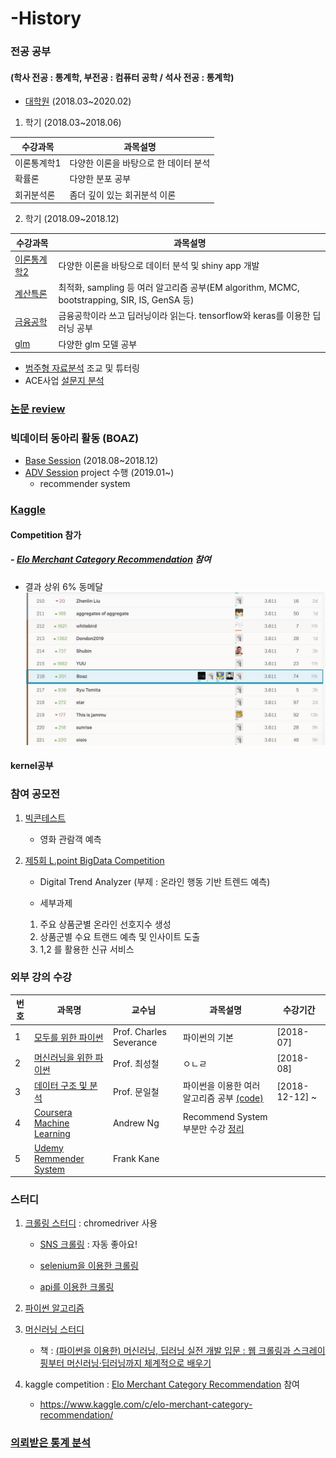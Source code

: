 # -History

### 전공 공부
#### (학사 전공 : 통계학, 부전공 : 컴퓨터 공학 /  석사 전공 : 통계학)
  
 * [대학원](https://github.com/miniii222/study_in_graduate) (2018.03~2020.02)
  
1. 학기 (2018.03~2018.06)

수강과목 | 과목설명 
---- | ---- 
이론통계학1 | 다양한 이론을 바탕으로 한 데이터 분석
확률론 | 다양한 분포 공부
회귀분석론 | 좀더 깊이 있는 회귀분석 이론


2. 학기 (2018.09~2018.12)
  
수강과목 | 과목설명 
---- | ---- 
[이론통계학2](https://github.com/miniii222/study_in_graduate/tree/master/Thereotical_statistics2) | 다양한 이론을 바탕으로  데이터 분석 및 shiny app 개발
[계산특론](https://github.com/miniii222/study_in_graduate/tree/master/computational%20statistics) | 최적화, sampling 등 여러 알고리즘 공부(EM algorithm, MCMC, bootstrapping, SIR, IS, GenSA 등)
[금융공학](https://github.com/miniii222/study_in_graduate/tree/master/Financial%20Engineering) | 금융공학이라 쓰고 딥러닝이라 읽는다. tensorflow와 keras를 이용한 딥러닝 공부
[glm](https://github.com/miniii222/study_in_graduate/tree/master/glm) | 다양한 glm 모델 공부

* [범주형 자료분석](https://github.com/miniii222/study_in_graduate/tree/master/Categorical%20Analysis)
조교 및 튜터링
* ACE사업 [설문지 분석](https://github.com/miniii222/study_in_graduate/tree/master/etc)

### [논문 review](https://github.com/miniii222/papers-summary)


### 빅데이터 동아리 활동 (BOAZ)
  * [Base Session](https://github.com/miniii222/BOAZ_session) (2018.08~2018.12)
  * [ADV Session](https://github.com/miniii222/BOAZ_adv_project) project 수행 (2019.01~)
    - recommender system

### [Kaggle](https://www.kaggle.com/)
#### Competition 참가
##### - [Elo Merchant Category Recommendation](https://github.com/miniii222/kaggle/tree/master/Elo_Merchant_Category_Recommendation) 참여
- 결과 상위 6% 동메달
![](https://github.com/miniii222/kaggle/blob/master/Elo_Merchant_Category_Recommendation/result.JPG "elo")

#### kernel공부



### 참여 공모전

1. [빅콘테스트](https://github.com/miniii222/2018_BigContest)
  
    * 영화 관람객 예측

2. [제5회 L.point BigData Competition](https://github.com/miniii222/5th_L.point_bigdata_competiton)

    * Digital Trend Analyzer (부제 : 온라인 행동 기반 트렌드 예측)
    
    * 세부과제    
     1. 주요 상품군별 온라인 선호지수 생성
     2. 상품군별 수요 트랜드 예측 및 인사이트 도출
     3. 1,2 를 활용한 신규 서비스 
     

    
### 외부 강의 수강 
번호|과목명|교수님|과목설명|수강기간 
----|----|----|----|---- 
1|[모두를 위한 파이썬](https://www.edwith.org/pythonforeverybody)| Prof. Charles Severance | 파이썬의 기본 |[2018-07]
2|[머신러닝을 위한 파이썬](https://www.edwith.org/aipython)| Prof. 최성철 | ㅇㄴㄹ | [2018-08] 
3|[데이터 구조 및 분석](https://www.edwith.org/datastructure-2018F/joinLectures/18542) | Prof. 문일철 | 파이썬을 이용한 여러 알고리즘 공부 [(code)](https://github.com/miniii222/Algorithm_Study/tree/master/%5BKOOC%5D%20%EB%8D%B0%EC%9D%B4%ED%84%B0%20%EA%B5%AC%EC%A1%B0%20%EB%B0%8F%20%EB%B6%84%EC%84%9D) | [2018-12-12] ~ 
4|[Coursera Machine Learning](https://www.coursera.org/learn/machine-learning/home/welcome)|Andrew Ng|Recommend System 부분만 수강 [정리](https://github.com/miniii222/Coursera/tree/master/Machine_Learning_Andrew_Ng/Recommender%20System)
5|[Udemy Remmender System](https://www.udemy.com/building-recommender-systems-with-machine-learning-and-ai/)|Frank Kane|



### 스터디
  
  1. [크롤링 스터디](https://github.com/miniii222/Crawling_Study) : chromedriver 사용
  
      * [SNS 크롤링](https://github.com/miniii222/Crawling_Study/blob/master/instagram_like.ipynb) : 자동 좋아요!
      
      * [selenium을 이용한 크롤링](https://github.com/miniii222/Crawling_Study/blob/master/various_functions_in_selenium.ipynb)
      
      * [api를 이용한 크롤링](https://github.com/miniii222/Crawling_Study/blob/master/%EA%B3%B5%EA%B3%B5%EB%8D%B0%EC%9D%B4%ED%84%B0%20%ED%81%AC%EB%A1%A4%EB%A7%81%20using%20API.ipynb)
    
  
  2. [파이썬 알고리즘](https://github.com/miniii222/Algorithm_Study)


  3. [머신러닝 스터디](https://github.com/miniii222/Machine_Learning/tree/master/Machine_Learning_Study) 
  
      * 책 : [(파이썬을 이용한) 머신러닝, 딥러닝 실전 개발 입문 : 웹 크롤링과 스크레이핑부터 머신러닝·딥러닝까지 체계적으로 배우기 ](http://wikibook.co.kr/python-machine-learning/)
      
  4. kaggle competition : [Elo Merchant Category Recommendation](https://github.com/miniii222/kaggle/tree/master/Elo_Merchant_Category_Recommendation) 참여

      * https://www.kaggle.com/c/elo-merchant-category-recommendation/
      
      
### [의뢰받은 통계 분석](https://github.com/miniii222/request_analysis)

